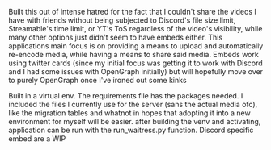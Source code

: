 Built this out of intense hatred for the fact that I couldn't share the videos I have with friends without being subjected to Discord's file size limit, Streamable's time limit, or YT's ToS regardless of the video's visibility,
while many other options just didn't seem to have embeds either. This applications main focus is on providing a means to upload and automatically re-encode media, while having a means to share said media.
Embeds work using twitter cards (since my initial focus was getting it to work with Discord and I had some issues with OpenGraph initially) but will hopefully move over to purely OpenGraph once I've ironed out some kinks

Built in a virtual env. The requirements file has the packages needed. I included the files I currently use for the server (sans the actual media ofc), like the migration tables and whatnot in hopes that adopting it into a new environment for myself will be easier.
after building the venv and activating, application can be run with the run_waitress.py function. Discord specific embed are a WIP
